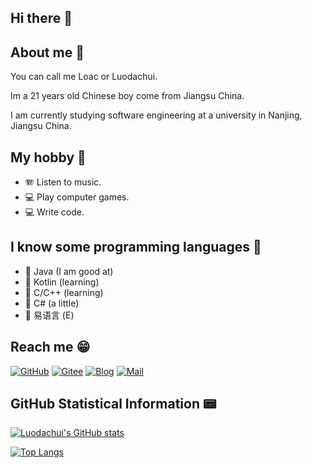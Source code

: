 ## Hi there 👋

## About me 🤔

You can call me Loac or Luodachui.

Im a 21 years old Chinese boy come from Jiangsu China.

I am currently studying software engineering at a university in Nanjing, Jiangsu China.

## My hobby 🧡
- 🪗 Listen to music.
- 💻 Play computer games.
- 💻 Write code.

## I know some programming languages 🎠

- 🍧 Java (I am good at)
- 🍧 Kotlin (learning)
- 🍧 C/C++ (learning)
- 🍧 C# (a little)
- 🍧 易语言 (E)

## Reach me 😁
[![GitHub](https://img.shields.io/badge/GitHub-LuodachuiXG-blue?style=for-the-badge)](https://github.com/LuodachuiXG/)
[![Gitee](https://img.shields.io/badge/Gitee-我不是罗大锤-blue?style=for-the-badge)](https://gitee.com/luodachui/)
[![Blog](https://img.shields.io/badge/Blog-我不是罗大锤-blue?style=for-the-badge)](https://luodachui.cn/)
[![Mail](https://img.shields.io/badge/EMAIL-i@liili.li-e?style=for-the-badge)](mailto:i@liili.i)

## GitHub Statistical Information 📟

[![Luodachui's GitHub stats](https://github-readme-stats.vercel.app/api?username=LuodachuiXG)](https://github.com/anuraghazra/github-readme-stats)

[![Top Langs](https://github-readme-stats.vercel.app/api/top-langs/?username=LuodachuiXG)](https://github.com/anuraghazra/github-readme-stats)
